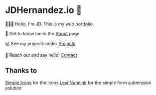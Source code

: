 # JDHernandez.io :robot:

:wave::technologist:
Hello, I'm JD. This is my web portfolio.

:scroll:
Get to know me in the [About](https://jdhernandez.io/about) page

:computer:
See my projects under [Projects](https://jdhernandez.io/projects)

:email:
Reach out and say hello! [Contact](https://jdhernandez.io/contact)

## Thanks to

[Simple Icons](https://simpleicons.org/) for the icons
[Levi Nunnink](https://github.com/levinunnink/html-form-to-google-sheet) for the simple form submission solution
